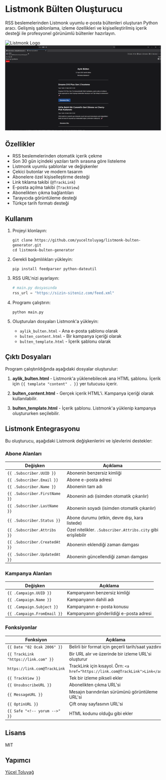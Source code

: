 # Listmonk Bülten Oluşturucu

RSS beslemelerinden Listmonk uyumlu e-posta bültenleri oluşturan Python aracı. Gelişmiş şablonlama, izleme özellikleri ve kişiselleştirilmiş içerik desteği ile profesyonel görünümlü bültenler hazırlayın.

![Listmonk Logo](https://listmonk.app/docs/images/favicon.png)
![Thunderbird test](https://github.com/yuceltoluyag/listmonk-bulten-generator/blob/main/2025-04-12_06-35.png)

## Özellikler

- RSS beslemelerinden otomatik içerik çekme
- Son 30 gün içindeki yazıları tarih sırasına göre listeleme
- Listmonk uyumlu şablonlar ve değişkenler
- Çekici butonlar ve modern tasarım
- Abonelere özel kişiselleştirme desteği
- Link tıklama takibi (`@TrackLink`)
- E-posta açılma takibi (`TrackView`)
- Abonelikten çıkma bağlantıları
- Tarayıcıda görüntüleme desteği
- Türkçe tarih formatı desteği

## Kullanım

1. Projeyi klonlayın:

   ```
   git clone https://github.com/yuceltoluyag/listmonk-bulten-generator.git
   cd listmonk-bulten-generator
   ```

2. Gerekli bağımlılıkları yükleyin:

   ```
   pip install feedparser python-dateutil
   ```

3. RSS URL'nizi ayarlayın:

   ```python
   # main.py dosyasında
   rss_url = "https://sizin-siteniz.com/feed.xml"
   ```

4. Programı çalıştırın:

   ```
   python main.py
   ```

5. Oluşturulan dosyaları Listmonk'a yükleyin:
   - `aylik_bulten.html` - Ana e-posta şablonu olarak
   - `bulten_content.html` - Bir kampanya içeriği olarak
   - `bulten_template.html` - İçerik şablonu olarak

## Çıktı Dosyaları

Program çalıştırıldığında aşağıdaki dosyalar oluşturulur:

1. **aylik_bulten.html** - Listmonk'a yüklenebilecek ana HTML şablonu. İçerik için `{{ template "content" . }}` yer tutucusu içerir.

2. **bulten_content.html** - Gerçek içerik HTML'i. Kampanya içeriği olarak kullanılabilir.

3. **bulten_template.html** - İçerik şablonu. Listmonk'a yüklenip kampanya oluştururken seçilebilir.

## Listmonk Entegrasyonu

Bu oluşturucu, aşağıdaki Listmonk değişkenlerini ve işlevlerini destekler:

### Abone Alanları

| Değişken                      | Açıklama                                                      |
| ----------------------------- | ------------------------------------------------------------- |
| `{{ .Subscriber.UUID }}`      | Abonenin benzersiz kimliği                                    |
| `{{ .Subscriber.Email }}`     | Abone e-posta adresi                                          |
| `{{ .Subscriber.Name }}`      | Abonenin tam adı                                              |
| `{{ .Subscriber.FirstName }}` | Abonenin adı (isimden otomatik çıkarılır)                     |
| `{{ .Subscriber.LastName }}`  | Abonenin soyadı (isimden otomatik çıkarılır)                  |
| `{{ .Subscriber.Status }}`    | Abone durumu (etkin, devre dışı, kara listede)                |
| `{{ .Subscriber.Attribs }}`   | Özel nitelikler. `.Subscriber.Attribs.city` gibi erişilebilir |
| `{{ .Subscriber.CreatedAt }}` | Abonenin eklendiği zaman damgası                              |
| `{{ .Subscriber.UpdatedAt }}` | Abonenin güncellendiği zaman damgası                          |

### Kampanya Alanları

| Değişken                    | Açıklama                                |
| --------------------------- | --------------------------------------- |
| `{{ .Campaign.UUID }}`      | Kampanyanın benzersiz kimliği           |
| `{{ .Campaign.Name }}`      | Kampanyanın dahili adı                  |
| `{{ .Campaign.Subject }}`   | Kampanyanın e-posta konusu              |
| `{{ .Campaign.FromEmail }}` | Kampanyanın gönderildiği e-posta adresi |

### Fonksiyonlar

| Fonksiyon                            | Açıklama                                                                     |
| ------------------------------------ | ---------------------------------------------------------------------------- |
| `{{ Date "02 Ocak 2006" }}`          | Belirli bir format için geçerli tarih/saat yazdırır                          |
| `{{ TrackLink "https://link.com" }}` | Bir URL alır ve üzerinde bir izleme URL'si oluşturur                         |
| `https://link.com@TrackLink`         | TrackLink için kısayol. Örn: `<a href="https://link.com@TrackLink">Link</a>` |
| `{{ TrackView }}`                    | Tek bir izleme pikseli ekler                                                 |
| `{{ UnsubscribeURL }}`               | Abonelikten çıkma URL'si                                                     |
| `{{ MessageURL }}`                   | Mesajın barındırılan sürümünü görüntüleme URL'si                             |
| `{{ OptinURL }}`                     | Çift onay sayfasının URL'si                                                  |
| `{{ Safe "<!-- yorum -->" }}`        | HTML kodunu olduğu gibi ekler                                                |

## Lisans

MIT

## Yapımcı

[Yücel Toluyağ](https://yuceltoluyag.dev)
